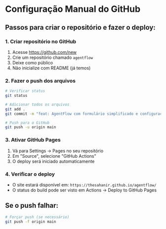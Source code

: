 # Configuração Manual do GitHub

## Passos para criar o repositório e fazer o deploy:

### 1. Criar repositório no GitHub
1. Acesse https://github.com/new
2. Crie um repositório chamado `agentflow`
3. Deixe como público
4. Não inicialize com README (já temos)

### 2. Fazer o push dos arquivos
```bash
# Verificar status
git status

# Adicionar todos os arquivos
git add .
git commit -m "feat: AgentFlow com formulário simplificado e configuração GitHub Pages"

# Push para o GitHub
git push -u origin main
```

### 3. Ativar GitHub Pages
1. Vá para Settings → Pages no seu repositório
2. Em "Source", selecione "GitHub Actions"
3. O deploy será iniciado automaticamente

### 4. Verificar o deploy
- O site estará disponível em: `https://thesahanir.github.io/agentflow/`
- O status do build pode ser visto em Actions → Deploy to GitHub Pages

## Se o push falhar:
```bash
# Forçar push (se necessário)
git push -f origin main

